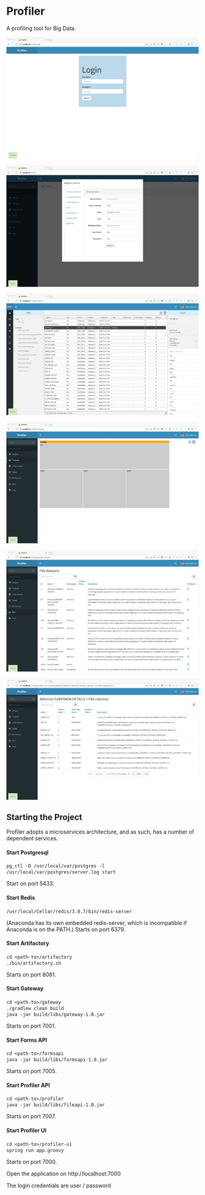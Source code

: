 # Profiler

A profiling tool for Big Data.

![Home](assets/profiler_login.jpg)

![Home](assets/register_source.jpg)

![Home](assets/columns.jpg)

![Home](assets/treemap.jpg)

![Home](assets/file_datasets.jpg)

![Home](assets/drilldown.jpg)


## Starting the Project

Profiler adopts a microservices architecture, and as such, has a number of dependent services.

#### Start Postgresql

    pg_ctl -D /usr/local/var/postgres -l /usr/local/var/postgres/server.log start

Start on port 5433.

#### Start Redis

    /usr/local/Cellar/redis/3.0.7/bin/redis-server

(Anaconda has its own embedded redis-server, which is incompatible if Anaconda is on the PATH.)
Starts on port 6379.

#### Start Artifactory

    cd <path-to>/artifactory
    ./bin/artifactory.sh

Starts on port 8081.

#### Start Gateway

    cd <path-to>/gateway
    ./gradlew clean build
    java -jar build/libs/gateway-1.0.jar

Starts on port 7001.

#### Start Forms API

    cd <path-to>/formsapi
    java -jar build/libs/formsapi-1.0.jar

Starts on port 7005.

#### Start Profiler API

    cd <path-to>/profiler
    java -jar build/libs/fileapi-1.0.jar

Starts on port 7007.

#### Start Profiler UI

    cd <path-to>/profiler-ui
    spring run app.groovy

Starts on port 7000.


Open the application on http://localhost:7000

The login credentials are user / password
